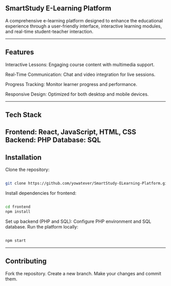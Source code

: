 ## SmartStudy E-Learning Platform

A comprehensive e-learning platform designed to enhance the educational experience through a user-friendly interface, interactive learning modules, and real-time student-teacher interaction.

---

## Features

Interactive Lessons: Engaging course content with multimedia support.

Real-Time Communication: Chat and video integration for live sessions.

Progress Tracking: Monitor learner progress and performance.

Responsive Design: Optimized for both desktop and mobile devices.

----
## Tech Stack
Frontend: React, JavaScript, HTML, CSS
Backend: PHP
Database: SQL
---
## Installation
Clone the repository:
```bash

git clone https://github.com/yowatever/SmartStudy-ELearning-Platform.git
```
Install dependencies for frontend:
```bash

cd frontend
npm install
```
Set up backend (PHP and SQL):
Configure PHP environment and SQL database.
Run the platform locally:
```bash

npm start
```
---
## Contributing
Fork the repository.
Create a new branch.
Make your changes and commit them.



